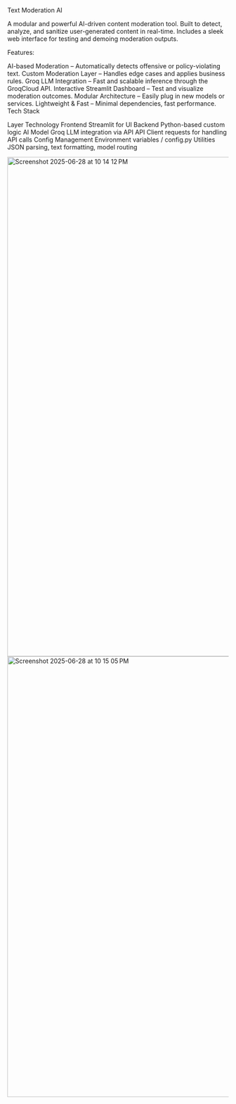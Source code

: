 Text Moderation AI

A modular and powerful AI-driven content moderation tool. Built to detect, analyze, and sanitize user-generated content in real-time. Includes a sleek web interface for testing and demoing moderation outputs.

Features:

AI-based Moderation – Automatically detects offensive or policy-violating text.
Custom Moderation Layer – Handles edge cases and applies business rules.
Groq LLM Integration – Fast and scalable inference through the GroqCloud API.
Interactive Streamlit Dashboard – Test and visualize moderation outcomes.
Modular Architecture – Easily plug in new models or services.
Lightweight & Fast – Minimal dependencies, fast performance.
Tech Stack

Layer	Technology
Frontend	Streamlit for UI
Backend	Python-based custom logic
AI Model	Groq LLM integration via API
API Client	requests for handling API calls
Config Management	Environment variables / config.py
Utilities	JSON parsing, text formatting, model routing


<img width="1134" alt="Screenshot 2025-06-28 at 10 14 12 PM" src="https://github.com/user-attachments/assets/326db5ae-37b8-4ea1-a013-2f1d21638e50" />

<img width="1001" alt="Screenshot 2025-06-28 at 10 15 05 PM" src="https://github.com/user-attachments/assets/6e20cdbe-cb58-4640-91eb-9f9fb82c0e93" />






